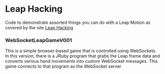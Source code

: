Leap Hacking
============

Code to demonstrate assorted things you can do with a Leap Motion as covered by the site [Leap Hacking](http://leaphacking.com)

### WebSocketLeapGameV001

This is a simple browser-based game that is controlled using WebSockets.  In this version, there is a JRuby program that grabs the Leap frame data and converts various hand movements into custom WebSocket messages.  This game connects to that program as the WebSocket server





